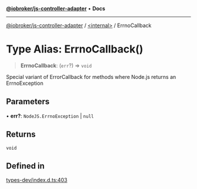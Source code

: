 [**@iobroker/js-controller-adapter**](../../README.md) • **Docs**

***

[@iobroker/js-controller-adapter](../../globals.md) / [\<internal\>](../README.md) / ErrnoCallback

# Type Alias: ErrnoCallback()

> **ErrnoCallback**: (`err`?) => `void`

Special variant of ErrorCallback for methods where Node.js returns an ErrnoException

## Parameters

• **err?**: `NodeJS.ErrnoException` \| `null`

## Returns

`void`

## Defined in

[types-dev/index.d.ts:403](https://github.com/ioBroker/ioBroker.js-controller/blob/3f7dfd7110e5b0031cea7f51684c94438886c7d3/packages/types-dev/index.d.ts#L403)
